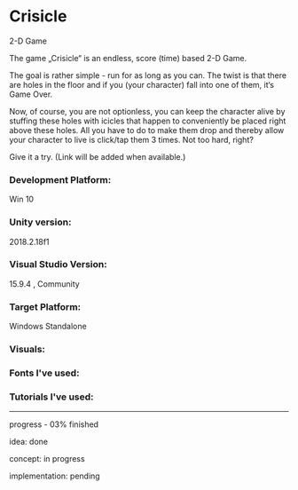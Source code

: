 # Crisicle
2-D Game

The game  „Crisicle“ is an endless, score (time) based 2-D Game. 

The goal is rather simple - run for as long as you can. The twist is that there are holes in the floor and if you (your character) fall into one of them, it‘s Game Over.

Now, of course, you are not optionless, you can keep the character alive by stuffing these holes with icicles that happen to conveniently be placed right above these holes. All you have to do to make them drop and thereby allow your character to live is click/tap them 3 times. Not too hard, right?

Give it a try. (Link will be added when available.)

### Development Platform:

Win 10

### Unity version:

2018.2.18f1

### Visual Studio Version:

15.9.4 , Community

### Target Platform:

Windows Standalone

### Visuals:

### Fonts I've used:

### Tutorials I've used:

---

progress - 03% finished

idea: done

concept: in progress

implementation: pending
